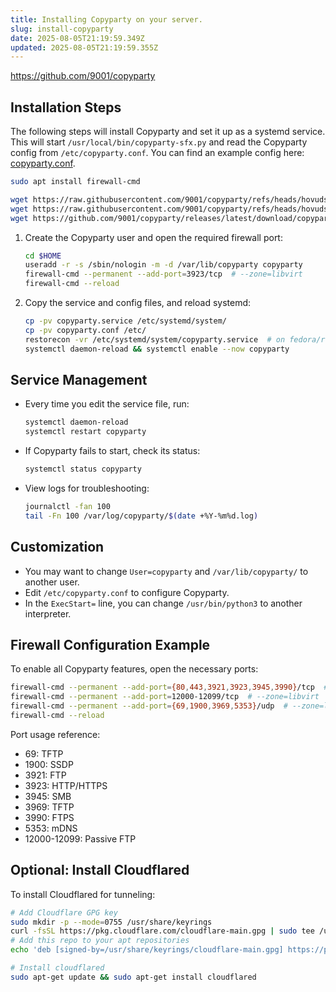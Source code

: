 ```yaml
---
title: Installing Copyparty on your server.
slug: install-copyparty
date: 2025-08-05T21:19:59.349Z
updated: 2025-08-05T21:19:59.355Z
---
```


https://github.com/9001/copyparty 

## Installation Steps

The following steps will install Copyparty and set it up as a systemd service. This will start `/usr/local/bin/copyparty-sfx.py` and read the Copyparty config from `/etc/copyparty.conf`. You can find an example config here: [copyparty.conf](https://github.com/9001/copyparty/blob/hovudstraum/contrib/systemd/copyparty.conf).

```bash
sudo apt install firewall-cmd 

wget https://raw.githubusercontent.com/9001/copyparty/refs/heads/hovudstraum/contrib/systemd/copyparty.service -O $HOME/copyparty.service
wget https://raw.githubusercontent.com/9001/copyparty/refs/heads/hovudstraum/contrib/systemd/copyparty.conf -O $HOME/copyparty.conf
wget https://github.com/9001/copyparty/releases/latest/download/copyparty-sfx.py -O /usr/local/bin/copyparty-sfx.py
```

1. Create the Copyparty user and open the required firewall port:
    ```bash
    cd $HOME
    useradd -r -s /sbin/nologin -m -d /var/lib/copyparty copyparty
    firewall-cmd --permanent --add-port=3923/tcp  # --zone=libvirt
    firewall-cmd --reload
    ```

2. Copy the service and config files, and reload systemd:
    ```bash
    cp -pv copyparty.service /etc/systemd/system/
    cp -pv copyparty.conf /etc/
    restorecon -vr /etc/systemd/system/copyparty.service  # on fedora/rhel
    systemctl daemon-reload && systemctl enable --now copyparty
    ```

## Service Management

- Every time you edit the service file, run:
    ```bash
    systemctl daemon-reload
    systemctl restart copyparty
    ```
- If Copyparty fails to start, check its status:
    ```bash
    systemctl status copyparty
    ```
- View logs for troubleshooting:
    ```bash
    journalctl -fan 100
    tail -Fn 100 /var/log/copyparty/$(date +%Y-%m%d.log)
    ```

## Customization

- You may want to change `User=copyparty` and `/var/lib/copyparty/` to another user.
- Edit `/etc/copyparty.conf` to configure Copyparty.
- In the `ExecStart=` line, you can change `/usr/bin/python3` to another interpreter.

## Firewall Configuration Example

To enable all Copyparty features, open the necessary ports:

```bash
firewall-cmd --permanent --add-port={80,443,3921,3923,3945,3990}/tcp  # --zone=libvirt
firewall-cmd --permanent --add-port=12000-12099/tcp  # --zone=libvirt
firewall-cmd --permanent --add-port={69,1900,3969,5353}/udp  # --zone=libvirt
firewall-cmd --reload
```

Port usage reference:
- 69: TFTP
- 1900: SSDP
- 3921: FTP
- 3923: HTTP/HTTPS
- 3945: SMB
- 3969: TFTP
- 3990: FTPS
- 5353: mDNS
- 12000-12099: Passive FTP

## Optional: Install Cloudflared

To install Cloudflared for tunneling:

```bash
# Add Cloudflare GPG key
sudo mkdir -p --mode=0755 /usr/share/keyrings
curl -fsSL https://pkg.cloudflare.com/cloudflare-main.gpg | sudo tee /usr/share/keyrings/cloudflare-main.gpg >/dev/null
# Add this repo to your apt repositories
echo 'deb [signed-by=/usr/share/keyrings/cloudflare-main.gpg] https://pkg.cloudflare.com/cloudflared any main' | sudo tee /etc/apt/sources.list.d/cloudflared.list

# Install cloudflared
sudo apt-get update && sudo apt-get install cloudflared
```
